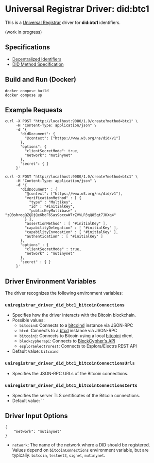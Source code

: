 # Universal Registrar Driver: did:btc1

This is a [Universal Registrar](https://github.com/decentralized-identity/universal-registrar/) driver for **did:btc1** identifiers.

(work in progress)

## Specifications

* [Decentralized Identifiers](https://w3c.github.io/did-core/)
* [DID Method Specification](https://dcdpr.github.io/did-btc1/)

## Build and Run (Docker)

```
docker compose build
docker compose up
```

## Example Requests

```shell
curl -X POST "http://localhost:9080/1.0/create?method=btc1" \
     -H "Content-Type: application/json" \
     -d '{
       "didDocument": {
         "@context": ["https://www.w3.org/ns/did/v1"]
       },
       "options": {
         "clientSecretMode": true,
         "network": "mutinynet"
       },
       "secret": { }
     }'
```

```shell
curl -X POST "http://localhost:9080/1.0/create?method=btc1" \
     -H "Content-Type: application/json" \
     -d '{
       "didDocument" : {
         "@context": ["https://www.w3.org/ns/did/v1"],
         "verificationMethod" : [ {
           "type" : "Multikey",
           "id" : "#initialKey",
           "publicKeyMultibase" : "zQ3shrogQZQDjQe6boF6Sas9occwW7rZVVLR3qQ85qt7JHXq4"
         } ],
         "assertionMethod" : [ "#initialKey" ],
         "capabilityDelegation" : [ "#initialKey" ],
         "capabilityInvocation" : [ "#initialKey" ],
         "authentication" : [ "#initialKey" ]
       },
       "options" : {
         "clientSecretMode" : true,
         "network" : "mutinynet"
       },
       "secret" : { }
     }'
```

## Driver Environment Variables

The driver recognizes the following environment variables:

### `uniregistrar_driver_did_btc1_bitcoinConnections`

* Specifies how the driver interacts with the Bitcoin blockchain.
* Possible values:
    * `bitcoind`: Connects to a [bitcoind](https://bitcoin.org/en/full-node) instance via JSON-RPC
    * `btcd`: Connects to a [btcd](https://github.com/btcsuite/btcd) instance via JSON-RPC
    * `bitcoinj`: Connects to Bitcoin using a local [bitcoinj](https://bitcoinj.github.io/) client
    * `blockcypherapi`: Connects to [BlockCypher's API](https://www.blockcypher.com/dev/bitcoin/)
    * `esploraelectrsrest`: Connects to Esplora/Electrs REST API
* Default value: `bitcoind`

### `uniregistrar_driver_did_btc1_bitcoinConnectionsUrls`

* Specifies the JSON-RPC URLs of the Bitcoin connections.

### `uniregistrar_driver_did_btc1_bitcoinConnectionsCerts`

* Specifies the server TLS certificates of the Bitcoin connections.
* Default value: ``

## Driver Input Options

```
{
    "network": "mutinynet"
}
```

* `network`: The name of the network where a DID should be registered. Values depend on `bitcoinConnections` environment variable, but are typically: `bitcoin`, `testnet3`, `signet`, `mutinynet`.
